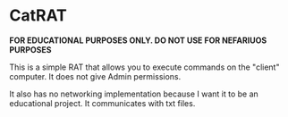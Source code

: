 # CatRAT
<b>FOR EDUCATIONAL PURPOSES ONLY. DO NOT USE FOR NEFARIUOS PURPOSES</b>

This is a simple RAT that allows you to execute commands on the "client" computer.
It does not give Admin permissions.

It also has no networking implementation because I want it to be an educational project.
It communicates with txt files.
